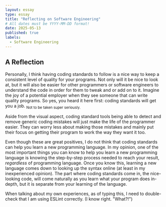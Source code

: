 ```yaml
---
layout: essay
type: essay
title: "Reflecting on Software Engineering"
# All dates must be YYYY-MM-DD format!
date: 2025-05-13
published: true
labels:
  - Software Engineering
---
```


## A Reflection

Personally, I think having coding standards to follow is a nice way to keep a consistent level of quality for your programs. Not only will it be nice to look at, but it will also be easier for other programmers or software engineers to understand the code in order for them to tweak and or add on to it. Imagine the joy of a potential employer when they see someone that can write quality programs. So yes, you heard it here first: coding standards will get you a job. <sub> Not to be taken super seriously. </sub> 

Aside from the visual aspect, coding standard tools being able to detect and remove generic coding mistakes will just make the life of the programmer easier. They can worry less about making those mistakes and mainly put their focus on getting their program to work the way they want it too.

Even though these are great positives, I do not think that coding standards can help you learn a new programming language. In my opinion, one of the most important things you can know to help you learn a new programming language is knowing the step-by-step process needed to reach your result, _regardless_ of programming language. Once you know this, learning a new language comes down to looking up the syntax online (at least in my inexperienced opinion). The part where coding standards come in, the nice-looking code, will come naturally as you learn what your program does in-depth, but it is separate from your learning of the language.

When talking about my own experiences, as of typing this, I need to double-check that I am using ESLint correctly. (I know right. "What?!")











